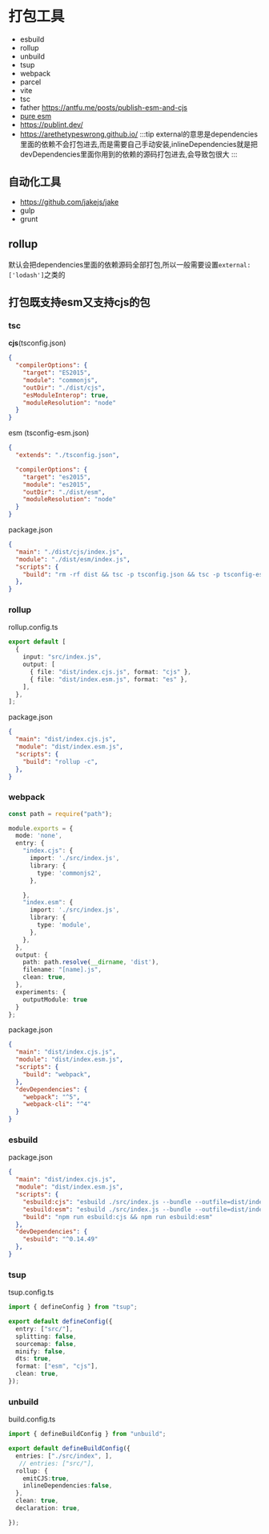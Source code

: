 # 打包工具

- esbuild
- rollup
- unbuild
- tsup
- webpack
- parcel
- vite
- tsc
- father
<https://antfu.me/posts/publish-esm-and-cjs>
- [pure esm](https://gist.github.com/sindresorhus/a39789f98801d908bbc7ff3ecc99d99c)
- <https://publint.dev/>
- <https://arethetypeswrong.github.io/>
:::tip
external的意思是dependencies里面的依赖不会打包进去,而是需要自己手动安装,inlineDependencies就是把devDependencies里面你用到的依赖的源码打包进去,会导致包很大
:::
## 自动化工具

- <https://github.com/jakejs/jake>
- gulp
- grunt
## rollup

默认会把dependencies里面的依赖源码全部打包,所以一般需要设置`external:['lodash']`之类的

## 打包既支持esm又支持cjs的包

### tsc

**cjs**(tsconfig.json)

```json
{
  "compilerOptions": {
    "target": "ES2015",
    "module": "commonjs",
    "outDir": "./dist/cjs",
    "esModuleInterop": true,
    "moduleResolution": "node"
  }
}
```

esm (tsconfig-esm.json)

```json
{
  "extends": "./tsconfig.json",

  "compilerOptions": {
    "target": "es2015",
    "module": "es2015",
    "outDir": "./dist/esm",
    "moduleResolution": "node"
  }
}

```

package.json

```json
{
  "main": "./dist/cjs/index.js",
  "module": "./dist/esm/index.js",
  "scripts": {
    "build": "rm -rf dist && tsc -p tsconfig.json && tsc -p tsconfig-esm.json"
  },
}
```

### rollup

rollup.config.ts

```ts
export default [
  {
    input: "src/index.js",
    output: [
      { file: "dist/index.cjs.js", format: "cjs" },
      { file: "dist/index.esm.js", format: "es" },
    ],
  },
];

```

package.json

```json
{
  "main": "dist/index.cjs.js",
  "module": "dist/index.esm.js",
  "scripts": {
    "build": "rollup -c",
  },
}

```

### webpack

```ts
const path = require("path");

module.exports = {
  mode: 'none',
  entry: {
    "index.cjs": {
      import: './src/index.js',
      library: {
        type: 'commonjs2',
      },

    },
    "index.esm": {
      import: './src/index.js',
      library: {
        type: 'module',
      },
    },
  },
  output: {
    path: path.resolve(__dirname, 'dist'),
    filename: "[name].js",
    clean: true,
  },
  experiments: {
    outputModule: true
  }
};

```

package.json

```json
{
  "main": "dist/index.cjs.js",
  "module": "dist/index.esm.js",
  "scripts": {
    "build": "webpack",
  },
  "devDependencies": {
    "webpack": "^5",
    "webpack-cli": "^4"
  }
}

```

### esbuild

package.json

```json
{
  "main": "dist/index.cjs.js",
  "module": "dist/index.esm.js",
  "scripts": {
    "esbuild:cjs": "esbuild ./src/index.js --bundle --outfile=dist/index.cjs.js --format=cjs",
    "esbuild:esm": "esbuild ./src/index.js --bundle --outfile=dist/index.esm.js --format=esm",
    "build": "npm run esbuild:cjs && npm run esbuild:esm"
  },
  "devDependencies": {
    "esbuild": "^0.14.49"
  },
}
```

### tsup

tsup.config.ts

```ts
import { defineConfig } from "tsup";

export default defineConfig({
  entry: ["src/"],
  splitting: false,
  sourcemap: false,
  minify: false,
  dts: true,
  format: ["esm", "cjs"],
  clean: true,
});

```

### unbuild

build.config.ts

```ts
import { defineBuildConfig } from "unbuild";

export default defineBuildConfig({
  entries: ["./src/index", ],
   // entries: ["src/"],
  rollup: {
    emitCJS:true,
    inlineDependencies:false,
  },
  clean: true,
  declaration: true,

});

```

